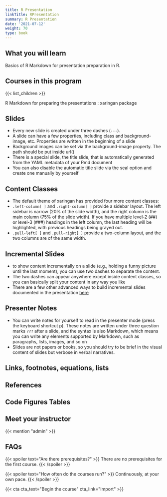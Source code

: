 ```yaml
---
title: R Presentation
linkTitle: RPresentation
summary: R Presentation
date: '2021-07-12'
weight: 70
type: book
---
```



## What you will learn

Basics of R Markdown for presentation preparation in R. 

## Courses in this program

{{< list_children >}}

R Markdown for preparing the presentations : xaringan package

## Slides

- Every new slide is created under three dashes (`---`). 
- A slide can have a few properties, including class and background-image, etc. Properties are written in the beginning of a slide
- Background images can be set via the background-image property. The path should be put inside url()
- There is a special slide, the title slide, that is automatically generated from the YAML metadata of your Rmd document
- You can also disable the automatic title slide via the seal option and create one manually by yourself

## Content Classes

- The default theme of xaringan has provided four more content classes:
- `.left-column[ ]` and `.right-column[ ]` provide a sidebar layout. The left sidebar is narrow (20% of the slide width), and the right column is the main column (75% of the slide width). If you have multiple level-2 (##) or level-3 (###) headings in the left column, the last heading will be highlighted, with previous headings being grayed out.
- `.pull-left[ ]` and `.pull-right[ ]` provide a two-column layout, and the two columns are of the same width.

## Incremental Slides

- to show content incrementally on a slide (e.g., holding a funny picture until the last moment), you can use two dashes to separate the content.
- The two dashes can appear anywhere except inside content classes, so you can basically split your content in any way you like
- There are a few other advanced ways to build incremental slides documented in the presentation [here](https://slides.yihui.name/xaringan/incremental.html)


## Presenter Notes

- You can write notes for yourself to read in the presenter mode (press the keyboard shortcut p). These notes are written under three question marks `???` after a slide, and the syntax is also Markdown, which means you can write any elements supported by Markdown, such as paragraphs, lists, images, and so on
- Slides are not papers or books, so you should try to be brief in the visual content of slides but verbose in verbal narratives.


## Links, footnotes, equations, lists



## References


## Code Figures Tables




## Meet your instructor

{{< mention "admin" >}}

## FAQs

{{< spoiler text="Are there prerequisites?" >}}
There are no prerequisites for the first course.
{{< /spoiler >}}

{{< spoiler text="How often do the courses run?" >}}
Continuously, at your own pace.
{{< /spoiler >}}

{{< cta cta_text="Begin the course" cta_link="Import" >}}



